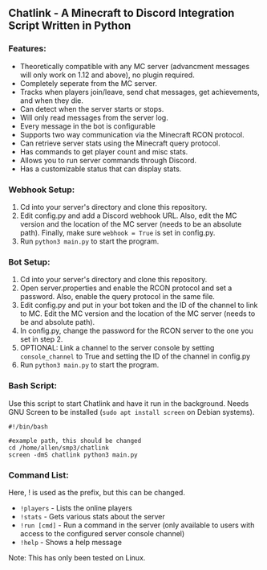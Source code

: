 ## Chatlink - A Minecraft to Discord Integration Script Written in Python

### Features:
 - Theoretically compatible with any MC server (advancment messages will only work on 1.12 and above), no plugin required.
 - Completely seperate from the MC server.
 - Tracks when players join/leave, send chat messages, get achievements, and when they die.
 - Can detect when the server starts or stops.
 - Will only read messages from the server log.
 - Every message in the bot is configurable
 - Supports two way communication via the Minecraft RCON protocol.
 - Can retrieve server stats using the Minecraft query protocol. 
 - Has commands to get player count and misc stats.
 - Allows you to run server commands through Discord.
 - Has a customizable status that can display stats.

### Webhook Setup:
1. Cd into your server's directory and clone this repository.
2. Edit config.py and add a Discord webhook URL. Also, edit the MC version and the location of the MC server (needs to be an absolute path). Finally, make sure `webhook = True` is set in config.py.
3. Run `python3 main.py` to start the program.

### Bot Setup:
1. Cd into your server's directory and clone this repository.
2. Open server.properties and enable the RCON protocol and set a password. Also, enable the query protocol in the same file.
3. Edit config.py and put in your bot token and the ID of the channel to link to MC. Edit the MC version and the location of the MC server (needs to be and absolute path). 
4. In config.py, change the password for the RCON server to the one you set in step 2.
5. OPTIONAL: Link a channel to the server console by setting `console_channel` to True and setting the ID of the channel in config.py
6. Run `python3 main.py` to start the program.

### Bash Script:
Use this script to start Chatlink and have it run in the background. Needs GNU Screen to be installed (`sudo apt install screen` on Debian systems). 
```
#!/bin/bash

#example path, this should be changed
cd /home/allen/smp3/chatlink
screen -dmS chatlink python3 main.py
```

### Command List:
Here, ! is used as the prefix, but this can be changed.
 - `!players` - Lists the online players
 - `!stats` - Gets various stats about the server
 - `!run [cmd]` - Run a command in the server (only available to users with access to the configured server console channel)
 - `!help` - Shows a help message

Note: This has only been tested on Linux.